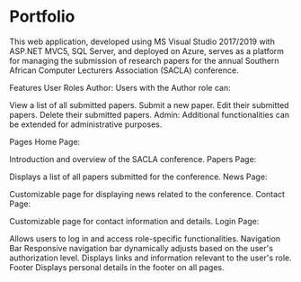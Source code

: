 # Portfolio

This web application, developed using MS Visual Studio 2017/2019 with ASP.NET MVC5, SQL Server, and deployed on Azure, serves as a platform for managing the submission of research papers for the annual Southern African Computer Lecturers Association (SACLA) conference.

Features
User Roles
Author: Users with the Author role can:

View a list of all submitted papers.
Submit a new paper.
Edit their submitted papers.
Delete their submitted papers.
Admin: Additional functionalities can be extended for administrative purposes.

Pages
Home Page:

Introduction and overview of the SACLA conference.
Papers Page:

Displays a list of all papers submitted for the conference.
News Page:

Customizable page for displaying news related to the conference.
Contact Page:

Customizable page for contact information and details.
Login Page:

Allows users to log in and access role-specific functionalities.
Navigation Bar
Responsive navigation bar dynamically adjusts based on the user's authorization level.
Displays links and information relevant to the user's role.
Footer
Displays personal details in the footer on all pages.
